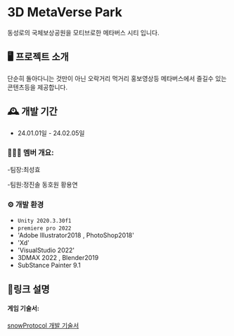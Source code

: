 # 3D MetaVerse Park
동성로의 국체보상공원을 모티브로한 메타버스 시티 입니다.

## 🖥️ 프로젝트 소개
단순히 돌아다니는 것만이 아닌 오락거리 먹거리 홍보영상등
메타버스에서 즐길수 있는 콘텐츠등을 제공합니다.
<br>

## 🕰️ 개발 기간
* 24.01.01일 - 24.02.05일

### 🧑‍🤝‍🧑 멤버 개요:
 -팀장:최성효
 
 -팀원:정진솔
       동호원
       황용연

### ⚙️ 개발 환경
- `Unity 2020.3.30f1`
- `premiere pro 2022`
- 'Adobe Illustrator2018 , PhotoShop2018'
- 'Xd'
- 'VisualStudio 2022'
- 3DMAX 2022 , Blender2019
- SubStance Painter 9.1

## 📌링크 설명

<h4>게임 기술서:</h4><a href="https://drive.google.com/file/d/1JepHNhof95uh1-KW23zbyIYzyT34KOTN/view?usp=sharing ">
 snowProtocol 개발 기술서
</a>
